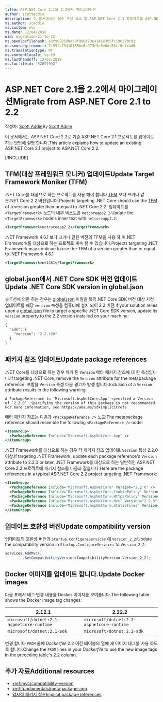 ```yaml
---
title: ASP.NET Core 2.1을 2.2에서 마이그레이션
author: scottaddie
description: 이 문서에서는 필수 구성 요소 및 ASP.NET Core 2.1 프로젝트를 ASP.NET Core 2.2로 마이그레이션하기 위한 일반적인 단계를 설명 합니다.
ms.author: scaddie
ms.custom: mvc
ms.date: 12/04/2018
uid: migration/21-to-22
ms.openlocfilehash: e8f98825d8a68fd88173ca146e3b6fc198570c91
ms.sourcegitcommit: 7c59fc79410185be6c973e5e6e6dd85cf6efc4d6
ms.translationtype: MT
ms.contentlocale: ko-KR
ms.lasthandoff: 12/05/2018
ms.locfileid: "52897992"
---
```

# <a name="migrate-from-aspnet-core-21-to-22"></a><span data-ttu-id="2ce3c-103">ASP.NET Core 2.1을 2.2에서 마이그레이션</span><span class="sxs-lookup"><span data-stu-id="2ce3c-103">Migrate from ASP.NET Core 2.1 to 2.2</span></span>

<span data-ttu-id="2ce3c-104">작성자: [Scott Addie](https://github.com/scottaddie)</span><span class="sxs-lookup"><span data-stu-id="2ce3c-104">By [Scott Addie](https://github.com/scottaddie)</span></span>

<span data-ttu-id="2ce3c-105">이 문서에서는 ASP.NET Core 2.2로 기존 ASP.NET Core 2.1 프로젝트를 업데이트 하는 방법에 설명 합니다.</span><span class="sxs-lookup"><span data-stu-id="2ce3c-105">This article explains how to update an existing ASP.NET Core 2.1 project to ASP.NET Core 2.2.</span></span>

[!INCLUDE[](~/includes/net-core-prereqs-all-2.2.md)]

## <a name="update-target-framework-moniker-tfm"></a><span data-ttu-id="2ce3c-106">TFM(대상 프레임워크 모니커) 업데이트</span><span class="sxs-lookup"><span data-stu-id="2ce3c-106">Update Target Framework Moniker (TFM)</span></span>

<span data-ttu-id="2ce3c-107">.NET Core를 대상으로 하는 프로젝트를 사용 해야 합니다 [TFM](/dotnet/standard/frameworks#referring-to-frameworks) 보다 크거나 같은.NET Core 2.2 버전입니다.</span><span class="sxs-lookup"><span data-stu-id="2ce3c-107">Projects targeting .NET Core should use the [TFM](/dotnet/standard/frameworks#referring-to-frameworks) of a version greater than or equal to .NET Core 2.2.</span></span> <span data-ttu-id="2ce3c-108">업데이트를 `<TargetFramework>` 노드의 내부 텍스트를 `netcoreapp2.2`:</span><span class="sxs-lookup"><span data-stu-id="2ce3c-108">Update the `<TargetFramework>` node's inner text with `netcoreapp2.2`:</span></span>

```xml
<TargetFramework>netcoreapp2.2</TargetFramework>
```

<span data-ttu-id="2ce3c-109">.NET Framework 4.6.1 보다 크거나 같은 버전의 TFM을 사용 하 여.NET Framework를 대상으로 하는 프로젝트 계속 될 수 있습니다.</span><span class="sxs-lookup"><span data-stu-id="2ce3c-109">Projects targeting .NET Framework may continue to use the TFM of a version greater than or equal to .NET Framework 4.6.1:</span></span>

```xml
<TargetFramework>net461</TargetFramework>
```

## <a name="update-net-core-sdk-version-in-globaljson"></a><span data-ttu-id="2ce3c-110">global.json에서 .NET Core SDK 버전 업데이트</span><span class="sxs-lookup"><span data-stu-id="2ce3c-110">Update .NET Core SDK version in global.json</span></span>

<span data-ttu-id="2ce3c-111">솔루션에 의존 하는 경우는 [global.json](/dotnet/core/tools/global-json) 파일을 특정.NET Core SDK 버전 대상 지정 업데이트를 해당 `version` 속성을 컴퓨터에 설치 되어 2.2 버전:</span><span class="sxs-lookup"><span data-stu-id="2ce3c-111">If your solution relies upon a [global.json](/dotnet/core/tools/global-json) file to target a specific .NET Core SDK version, update its `version` property to the 2.2 version installed on your machine:</span></span>

```json
{
  "sdk": {
    "version": "2.2.100"
  }
}
```

## <a name="update-package-references"></a><span data-ttu-id="2ce3c-112">패키지 참조 업데이트</span><span class="sxs-lookup"><span data-stu-id="2ce3c-112">Update package references</span></span>

<span data-ttu-id="2ce3c-113">.NET Core를 대상으로 하는 경우 제거 된 `Version` 메타 패키지 참조에 대 한 특성입니다.</span><span class="sxs-lookup"><span data-stu-id="2ce3c-113">If targeting .NET Core, remove the `Version` attribute for the metapackage reference.</span></span> <span data-ttu-id="2ce3c-114">포함을 `Version` 특성 다음 경고가 발생 합니다.</span><span class="sxs-lookup"><span data-stu-id="2ce3c-114">Inclusion of a `Version` attribute results in the following warning:</span></span>

```console
A PackageReference to 'Microsoft.AspNetCore.App' specified a Version of `2.2.0`. Specifying the version of this package is not recommended. For more information, see https://aka.ms/sdkimplicitrefs
```

<span data-ttu-id="2ce3c-115">메타 패키지 참조는 다음과 `<PackageReference />` 노드:</span><span class="sxs-lookup"><span data-stu-id="2ce3c-115">The metapackage reference should resemble the following `<PackageReference />` node:</span></span>

```xml
<ItemGroup>
  <PackageReference Include="Microsoft.AspNetCore.App" />
</ItemGroup>
```

<span data-ttu-id="2ce3c-116">.NET Framework를 대상으로 하는 경우 각 패키지 참조 업데이트 `Version` 특성 2.2.0 이상.</span><span class="sxs-lookup"><span data-stu-id="2ce3c-116">If targeting .NET Framework, update each package reference's `Version` attribute to 2.2.0 or later.</span></span> <span data-ttu-id="2ce3c-117">.NET Framework를 대상으로 하는 일반적인 ASP.NET Core 2.2 프로젝트에 패키지 참조를 다음과 같습니다.</span><span class="sxs-lookup"><span data-stu-id="2ce3c-117">Here are the package references in a typical ASP.NET Core 2.2 project targeting .NET Framework:</span></span>

```xml
<ItemGroup>
  <PackageReference Include="Microsoft.AspNetCore" Version="2.2.0" />
  <PackageReference Include="Microsoft.AspNetCore.CookiePolicy" Version="2.2.0" />
  <PackageReference Include="Microsoft.AspNetCore.HttpsPolicy" Version="2.2.0"/>
  <PackageReference Include="Microsoft.AspNetCore.Mvc" Version="2.2.0" />
  <PackageReference Include="Microsoft.AspNetCore.StaticFiles" Version="2.2.0" />
</ItemGroup>
```

## <a name="update-compatibility-version"></a><span data-ttu-id="2ce3c-118">업데이트 호환성 버전</span><span class="sxs-lookup"><span data-stu-id="2ce3c-118">Update compatibility version</span></span>

<span data-ttu-id="2ce3c-119">업데이트의 호환성 버전과 `Startup.ConfigureServices` 에 `Version_2_2`:</span><span class="sxs-lookup"><span data-stu-id="2ce3c-119">Update the compatibility version in `Startup.ConfigureServices` to `Version_2_2`:</span></span>

```csharp
services.AddMvc()
        .SetCompatibilityVersion(CompatibilityVersion.Version_2_2);
```

## <a name="update-docker-images"></a><span data-ttu-id="2ce3c-120">Docker 이미지를 업데이트 합니다.</span><span class="sxs-lookup"><span data-stu-id="2ce3c-120">Update Docker images</span></span>

<span data-ttu-id="2ce3c-121">다음 표에서 태그 변경 내용을 Docker 이미지를 보여줍니다.</span><span class="sxs-lookup"><span data-stu-id="2ce3c-121">The following table shows the Docker image tag changes:</span></span>

|<span data-ttu-id="2ce3c-122">2.1</span><span class="sxs-lookup"><span data-stu-id="2ce3c-122">2.1</span></span>                                       |<span data-ttu-id="2ce3c-123">2.2</span><span class="sxs-lookup"><span data-stu-id="2ce3c-123">2.2</span></span>                                       |
|------------------------------------------|------------------------------------------|
|`microsoft/dotnet:2.1-aspnetcore-runtime` |`microsoft/dotnet:2.2-aspnetcore-runtime` |
|`microsoft/dotnet:2.1-sdk`                |`microsoft/dotnet:2.2-sdk`                |

<span data-ttu-id="2ce3c-124">변경 합니다 `FROM` 줄에 *Dockerfile* 2.2 이전 테이블의 열에 새 이미지 태그를 사용 하도록 합니다.</span><span class="sxs-lookup"><span data-stu-id="2ce3c-124">Change the `FROM` lines in your *Dockerfile* to use the new image tags in the preceding table's 2.2 column.</span></span>

## <a name="additional-resources"></a><span data-ttu-id="2ce3c-125">추가 자료</span><span class="sxs-lookup"><span data-stu-id="2ce3c-125">Additional resources</span></span>

* <xref:mvc/compatibility-version>
* <xref:fundamentals/metapackage-app>
* [<span data-ttu-id="2ce3c-126">암시적 패키지 참조</span><span class="sxs-lookup"><span data-stu-id="2ce3c-126">Implicit package references</span></span>](/dotnet/core/tools/csproj#implicit-package-references)

